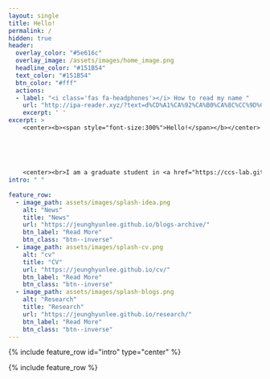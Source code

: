 ```yaml
--- 
layout: single
title: Hello! 
permalink: /
hidden: true
header:
  overlay_color: "#5e616c"
  overlay_image: /assets/images/home_image.png
  headline_color: "#151B54"
  text_color: "#151B54"
  btn_color: "#fff"
  actions:
  - label: "<i class='fas fa-headphones'></i> How to read my name "
    url: "http://ipa-reader.xyz/?text=d%CD%A1%CA%92%CA%B0%CA%8C%CC%9D%C5%8B%20hj%CA%8C%CC%9D%CC%86n&voice=Ivy"
    excerpt: ' '
excerpt: >
    <center><b><span style="font-size:300%">Hello!</span></b></center>  
    
    
    
    
    
    <center><br>I am a graduate student in <a href="https://ccs-lab.github.io/" style="color: black">Computatinal Clinical Science Lab</a> in <a href="https://en.snu.ac.kr/index.html" style="color: black">Seoul National University</a>. I study computational psychiatry and decision neuroscience. My research investigates how people make maladaptive decisions under stress. To this end, I aim to bridge clinical science with neuroscience and data science. <br /></center>     
intro: " "
  
feature_row:
  - image_path: assets/images/splash-idea.png
    alt: "News"
    title: "News"
    url: "https://jeunghyunlee.github.io/blogs-archive/"
    btn_label: "Read More"
    btn_class: "btn--inverse"
  - image_path: assets/images/splash-cv.png
    alt: "cv"
    title: "CV"
    url: "https://jeunghyunlee.github.io/cv/"
    btn_label: "Read More"
    btn_class: "btn--inverse"
  - image_path: assets/images/splash-blogs.png
    alt: "Research"
    title: "Research"
    url: "https://jeunghyunlee.github.io/research/"
    btn_label: "Read More"
    btn_class: "btn--inverse"
---
```


{% include feature_row id="intro" type="center" %}

{% include feature_row %}

